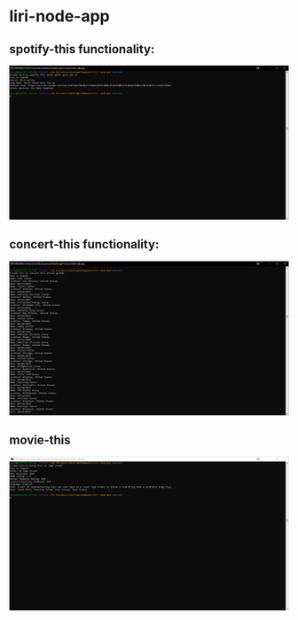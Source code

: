 # liri-node-app

## spotify-this functionality:
![alt text](https://github.com/olanza/liri-node-app/blob/master/images/spotify-this.png)

## concert-this functionality:
![alt text](https://github.com/olanza/liri-node-app/blob/master/images/concert-this.png)

## movie-this
![alt text](https://github.com/olanza/liri-node-app/blob/master/images/movie-this.png)
